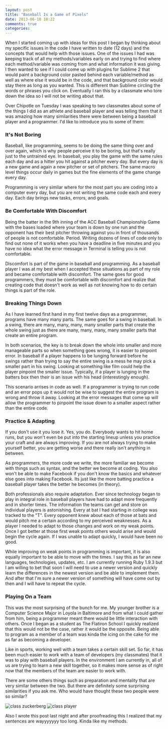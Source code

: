 ```yaml
---
layout: post
title: "Baseball Is a Game of Pixels"
date: 2013-06-18 18:22
comments: true
categories: 
---
```

When I started coming up with ideas for this post I began by thinking about my specific issues in the code I have written to date (12 days) and the concepts that would help with those issues.  One of the issues I had was keeping track of all my methods/variables early on and trying to find where each method/variable was coming from and what information it was giving.  I then wanted to see if I could come up with plugins for Sublime 2 that would paint a background color pasted behind each variable/method as well as where else it would be in the code, and that background color would stay there as long as you wanted.  This is different than Sublime circling the words or phrases you click on.  Eventually I ran this by a classmate who tore down the idea so I will not be writing about that.

Over Chipotle on Tuesday I was speaking to two classmates about some of the things I did as an athlete and baseball player and was telling them that it was amazing how many similarities there were between being a baseball player and a programmer.  I'd like to introduce you to some of them:

### It's Not Boring

Baseball, like programming, seems to be doing the same thing over and over again, which is why people perceive it to be boring, but that's really just to the untrained eye.  In baseball, you play the game with the same rules each day and as a hitter you hit against a pitcher every day.  But every day is a new game and again a new pitcher or set of pitchers.  The same macro level things occur daily in games but the fine elements of the game change every day.  

Programming is very similar where for the most part you are coding into a computer every day, but you are not writing the same code each and every day.  Each day brings new tasks, errors, and goals.


### Be Comfortable With Discomfort


Being the batter in the 9th inning of the ACC Baseball Championship Game with the bases loaded where your team is down by one run and the opponent has their best pitcher throwing against you in front of thousands of people is not comfortable.  Period.  Writing dozens of lines of code only to find out none of it works when you have a deadline in five minutes and you have no idea what the error message in Terminal is telling you is not comfortable.

Discomfort is part of the game in baseball and programming.  As a baseball player I was at my best when I accepted these situations as part of my role and became comfortable with discomfort.  The same goes for good programmers, they must be comfortable with discomfort and realize that creating code that doesn't work as well as not knowing how to do certain things is part of the role.


### Breaking Things Down


As I have learned first hand in my first twelve days as a programmer, programs have many many parts.  The same goes for a swing in baseball.  In a swing, there are many, many, many, many smaller parts that create the whole swing just as there are many, many, many, many smaller parts that create an entire program.

In both scenarios, the key is to break down the whole into smaller and more manageable parts so when something goes wrong, it is easier to pinpoint error.  In baseball if a player happens to be lunging forward before he swings rather than trying to say the entire swing is a mess he may pick a smaller part in his swing.  Looking at something like film could help the player pinpoint the smaller issue.  Typically, if a player is lunging in the batters box then their is an issue with his head (interestingly enough).  

This scenario arrises in code as well.  If a programmer is trying to run code and an error pops up it would not be wise to suggest the entire program is wrong and throw it away.  Looking at the error messages that come up will allow the programmer to pinpoint the issue down to a smaller aspect rather than the entire code.


### Practice & Adapting


If you don't use it you lose it.  Yes, you do.  Everybody wants to hit home runs, but you won't even be put into the starting lineup unless you practice your craft and are always improving.  If you are not always trying to make yourself better, you are getting worse and there really isn't anything in between.  

As programmers, the more code we write, the more familiar we become with things such as syntax, and the better we become at coding.  You also won't be able to make Facebook if you don't know the basics and whatever else goes into making Facebook.  Its just like the more batting practice a baseball player takes the better he becomes (in theory).  

Both professionals also require adaptation.  Ever since technology began to play in integral role in baseball players have had to adapt more frequently and in shorter times.  The information the teams can get and store on individual players is astonishing.  Every at bat I had starting in college was tracked to the "T".  Every opponent knew about each of those at bats and would pitch me a certain according to my perceived weaknesses.  As a player I needed to adapt to those changes and work on my weak points.  Once I got better at those first weak points others would arise and would begin the cycle again.  If I was unable to adapt quickly, I would have been no good.

While improving on weak points in programming is important, it is also equally important to be able to move with the times.  I say this as far an new languages, technologies, updates, etc.  I am currently running Ruby 1.9.3 but I am willing to bet that soon I will need to use a newer version and quickly learn the differences in the newest version and be able to implement them.  And after that I'm sure a newer version of something will have come out by then and I will have to repeat the cycle.


### Playing On a Team


This was the most surprising of the bunch for me.  My younger brother is a Computer Science Major in Loyola in Baltimore and from what I could gather from him, being a programmer meant there would be little interaction with others.  Once I began as a student as The Flatiron School I quickly realized that this would not be the case, rather it would be the opposite.  Being able to program as a member of a team was kinda the icing on the cake for me as far as becoming a developer.

Like in sports, working well with a team takes a certain skill set.  So far, it has been much easier to work with a team of developers (my classmates) that it was to play with baseball players.  In the environment I am currently in, all of us are trying to learn a new skill together, so it makes more sense as of right now that the members of the team are easier to work with.




There are some others things such as preparation and mentality that are very similar between the two.  But there are definitely some surprising similarities if you ask me.  Who would have thought these two people were so similar?

![class zuckerberg](http://s3.amazonaws.com/crunchbase_prod_assets/assets/images/resized/0001/0688/10688v39-max-250x250.jpg)  ![class player](http://www.3dmusclejourney.com/resources/mcgwire_creatine%20article.jpg?timestamp=1311286970851)

Also I wrote this post last night and after proofreading this I realized that my sentences are wayyyyyyy too long.  Kinda like my methods.